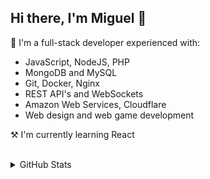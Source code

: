 ## Hi there, I'm Miguel 👋

👀 I'm a full-stack developer experienced with:
- JavaScript, NodeJS, PHP
- MongoDB and MySQL
- Git, Docker, Nginx
- REST API's and WebSockets
- Amazon Web Services, Cloudflare
- Web design and web game development


⚒️ I'm currently learning React

<br/>
<details>
  <summary>GitHub Stats</summary>
  <p>

  [![sgmiguel's GitHub stats](https://github-readme-stats.vercel.app/api?username=sgmiguel&count_private=true&show_icons=true)](https://github.com/anuraghazra/github-readme-stats)
  [![sgmiguel's Top Langs](https://github-readme-stats.vercel.app/api/top-langs/?username=sgmiguel)](https://github.com/anuraghazra/github-readme-stats)

  </p>
</details>
